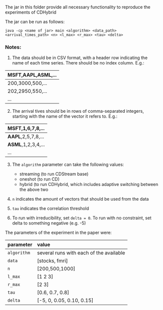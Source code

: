 The jar in this folder provide all necessary functionality to reproduce the experiments of CDHybrid

The jar can be run as follows:

`java -cp <name of jar> main <algorithm> <data_path> <arrival_times_path> <n> <l_max> <r_max> <tau> <delta>`


### Notes:

 1. The data should be in CSV format, with a header row indicating the name of each time series. There should be no index column. E.g.:

|**MSFT,AAPL,ASML,**...|
|:--|
|200,3000,500,...|
|202,2950,550,...|
|...|

2. The arrival tives should be in rows of comma-separated integers, starting with the name of the vector it refers to. E.g.:

|**MSFT**,1,6,7,8,...|
|:--|
|**AAPL**,2,5,7,8,...|
|**ASML**,1,2,3,4,...|
|...|

3. The `algorithm` parameter can take the following values:
	- streaming (to run CDStream base)
	- oneshot (to run CD)
	- hybrid (to run CDHybrid, which includes adaptive switching between the above two

4. `n` indicates the amount of vectors that should be used from the data
5. `tau` indicates the correlation threshold
6. To run with irreducibility, set `delta = 0`. To run with no constraint, set delta to something negative (e.g. -5)

The parameters of the experiment in the paper were:

|parameter | value | 
|:--|:--|
|`algorithm`| several runs with each of the available|
|`data`| [stocks, fmri]|
|`n`| [200,500,1000]|
|`l_max`| [1 2 3]|
|`r_max`| [2 3]|
|`tau`| [0.6, 0.7, 0.8]|
|`delta`| [-5, 0, 0.05, 0.10, 0.15]|
